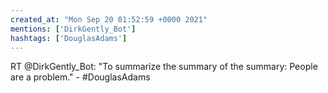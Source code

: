 ```yaml
---
created_at: "Mon Sep 20 01:52:59 +0000 2021"
mentions: ['DirkGently_Bot']
hashtags: ['DouglasAdams']
---
```


RT @DirkGently_Bot: "To summarize the summary of the summary: People are a problem." - #DouglasAdams